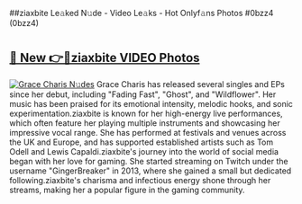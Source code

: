 ##ziaxbite Le𝚊ked N𝚞de - Video Le𝚊ks - Hot Onlyf𝚊ns Photos #0bzz4 (0bzz4)

# <h2><a href="https://mediaupload.pro?title=ziaxbite&ref=9FEB">🔗 New 👉🔴ziaxbite VIDEO Photos</a></h2>

[![Grace Charis N𝚞des](https://i.imgur.com/rIISA9y.gif)](https://mediaupload.pro?title=ziaxbite&ref=9FEB)
Grace Charis has released several singles and EPs since her debut, including "Fading Fast", "Ghost", and "Wildflower". Her music has been praised for its emotional intensity, melodic hooks, and sonic experimentation.ziaxbite is known for her high-energy live performances, which often feature her playing multiple instruments and showcasing her impressive vocal range. She has performed at festivals and venues across the UK and Europe, and has supported established artists such as Tom Odell and Lewis Capaldi.ziaxbite's journey into the world of social media began with her love for gaming. She started streaming on Twitch under the username "GingerBreaker" in 2013, where she gained a small but dedicated following.ziaxbite's charisma and infectious energy shone through her streams, making her a popular figure in the gaming community.
